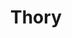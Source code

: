 ---
title: Thory
date: 
draft: false

# descripcion
description : Aro de plata pasante

materials: Plata 925

color: Plateado

dimensions: 1cm x 2,5cm

code: 01-20-0456

type: "Aros"

categories: []

price: $2.560,00

# Images
# first image will be shown in the product page
images:
  # - image: "images/path_to_image"
  # La ubicacion de las imagenes es imagenes/Aros/Aros.Solo Plata/01-20-0456-thory
  - image: "./images/aros/solo_plata/01-20-0456-colgantes-labrados_a.JPG"
---